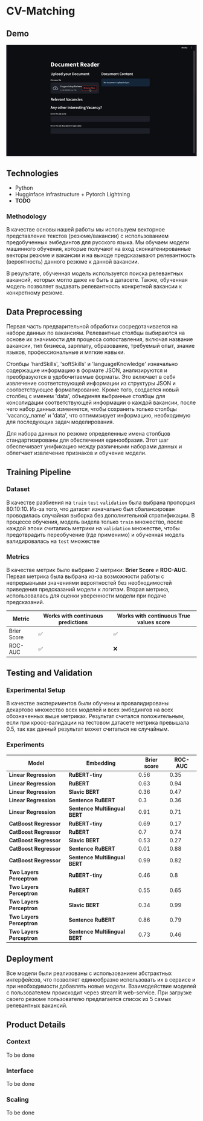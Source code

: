 # CV-Matching

## Demo

![Demo](data/demo1.gif)


## Technologies

- Python
- Hugginface infrastructure + Pytorch Lightning
- **TODO**

### Methodology

В качестве основы нашей работы мы используем векторное представление текстов (резюме/вакансии) с использованием
предобученных эмбедингов для русского языка. Мы обучаем модели машинного обучения, которые получают на вход
сконкатенированные векторы резюме и вакансии и на выходе предсказывают релевантность (вероятность) данного резюме к
данной вакансии.

В результате, обученная модель используется поиска релевантных вакансий, которых могло даже не быть в датасете. Также,
обученная модель позволяет выдавать релевантность конкретной вакансии к конкретному резюме.

## Data Preprocessing
Первая часть предварительной обработки сосредотачивается на наборе данных по вакансиям. Релевантные столбцы выбираются на основе их значимости для процесса сопоставления, включая название вакансии, тип бизнеса, зарплату, образование, требуемый опыт, знание языков, профессиональные и мягкие навыки.

Столбцы 'hardSkills', 'softSkills' и 'languageKnowledge' изначально содержащие информацию в формате JSON, анализируются и преобразуются в удобочитаемые форматы. Это включает в себя извлечение соответствующей информации из структуры JSON и соответствующее форматирование. Кроме того, создается новый столбец с именем 'data', объединяя выбранные столбцы для консолидации соответствующей информации о каждой вакансии, после чего набор данных изменяется, чтобы сохранить только столбцы 'vacancy_name' и 'data', что оптимизирует информацию, необходимую для последующих задач моделирования.

Для набора данных по резюме определенные имена столбцов стандартизированы для обеспечения единообразия. Этот шаг обеспечивает унификацию между различными наборами данных и облегчает извлечение признаков и обучение модели.

## Training Pipeline

### Dataset

В качестве разбиения на `train` `test` `validation` была выбрана пропорция 80:10:10.
Из-за того, что датасет изначально
был сбалансирован проводилась случайная выборка без дополнительной стратификации. В процессе обучения, модель видела
только `train` множество, после каждой эпохи считались метрики на `validation` множестве, чтобы предотврадить
переобучение (где применимо) и обученная модель валидировалась на `test` множестве

### Metrics

В качестве метрик было выбрано 2 метрики: **Brier Score** и **ROC-AUC**. Первая метрика была выбрана из-за возможности
работы с непрерывными значениями вероятностей без необходимостей приведения предсказаний модели к логитам. Вторая
метрика, использовалась для оценки уверенности модели при подаче предсказаний.

| Metric      | Works with continuous predictions | Works with continuous True values score |
|-------------|-----------------------------------|-----------------------------------------|
| Brier Score | :white_check_mark:                | :white_check_mark:                      |
| ROC-AUC     | :white_check_mark:                | :x:                                     |

## Testing and Validation

### Experimental Setup

В качестве экспериментов были обучены и провалидированы декартово множество всех моделей и всех эмбедингов на всех
обозначенных выше метриках. Результат считался положительным, если при кросс-валидации на тестовом датасете метрика
превышала 0.5, так как
данный результат может
считаться не случайным.

### Experiments

| Model                     | Embedding                      | Brier score | ROC-AUC | 
|---------------------------|--------------------------------|-------------|---------|
| **Linear Regression**     | **RuBERT-tiny**                | 0.56        | 0.35    |
| **Linear Regression**     | **RuBERT**                     | 0.63        | 0.94    |
| **Linear Regression**     | **Slavic BERT**                | 0.36        | 0.47    |
| **Linear Regression**     | **Sentence RuBERT**            | 0.3         | 0.36    |
| **Linear Regression**     | **Sentence Multilingual BERT** | 0.91        | 0.71    |
| **CatBoost Regressor**    | **RuBERT-tiny**                | 0.69        | 0.17    |
| **CatBoost Regressor**    | **RuBERT**                     | 0.7         | 0.74    |
| **CatBoost Regressor**    | **Slavic BERT**                | 0.53        | 0.27    |
| **CatBoost Regressor**    | **Sentence RuBERT**            | 0.01        | 0.88    |
| **CatBoost Regressor**    | **Sentence Multilingual BERT** | 0.99        | 0.82    |
| **Two Layers Perceptron** | **RuBERT-tiny**                | 0.46        | 0.8     |
| **Two Layers Perceptron** | **RuBERT**                     | 0.55        | 0.65    |
| **Two Layers Perceptron** | **Slavic BERT**                | 0.34        | 0.99    |
| **Two Layers Perceptron** | **Sentence RuBERT**            | 0.86        | 0.79    |
| **Two Layers Perceptron** | **Sentence Multilingual BERT** | 0.73        | 0.46    |

## Deployment

Все модели были реализованы с использованием абстрактных интерфейсов, что позволяет единообразно использовать их в
сервисе и при необходимости добавлять новые модели. Взаимодействие моделей с пользователем происходит через streamlit
web-service. При загрузке своего резюме пользователю предлагается список из 5 самых релевантных вакансий.

## Product Details

### Context

To be done

### Interface

To be done

### Scaling

To be done
